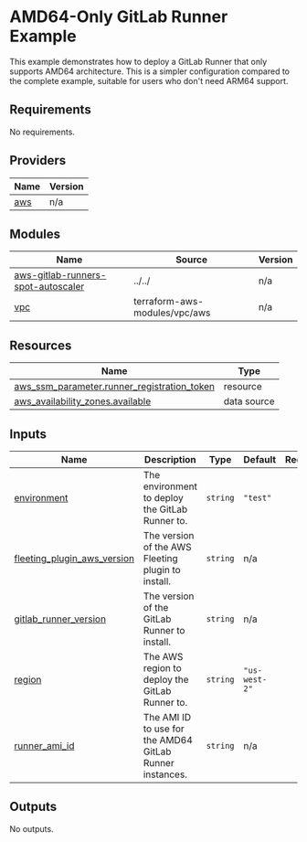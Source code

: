 # AMD64-Only GitLab Runner Example

This example demonstrates how to deploy a GitLab Runner that only supports AMD64 architecture. This is a simpler configuration compared to the complete example, suitable for users who don't need ARM64 support.

<!-- BEGIN_TF_DOCS -->
## Requirements

No requirements.

## Providers

| Name | Version |
|------|---------|
| <a name="provider_aws"></a> [aws](#provider\_aws) | n/a |

## Modules

| Name | Source | Version |
|------|--------|---------|
| <a name="module_aws-gitlab-runners-spot-autoscaler"></a> [aws-gitlab-runners-spot-autoscaler](#module\_aws-gitlab-runners-spot-autoscaler) | ../../ | n/a |
| <a name="module_vpc"></a> [vpc](#module\_vpc) | terraform-aws-modules/vpc/aws | n/a |

## Resources

| Name | Type |
|------|------|
| [aws_ssm_parameter.runner_registration_token](https://registry.terraform.io/providers/hashicorp/aws/latest/docs/resources/ssm_parameter) | resource |
| [aws_availability_zones.available](https://registry.terraform.io/providers/hashicorp/aws/latest/docs/data-sources/availability_zones) | data source |

## Inputs

| Name | Description | Type | Default | Required |
|------|-------------|------|---------|:--------:|
| <a name="input_environment"></a> [environment](#input\_environment) | The environment to deploy the GitLab Runner to. | `string` | `"test"` | no |
| <a name="input_fleeting_plugin_aws_version"></a> [fleeting\_plugin\_aws\_version](#input\_fleeting\_plugin\_aws\_version) | The version of the AWS Fleeting plugin to install. | `string` | n/a | yes |
| <a name="input_gitlab_runner_version"></a> [gitlab\_runner\_version](#input\_gitlab\_runner\_version) | The version of the GitLab Runner to install. | `string` | n/a | yes |
| <a name="input_region"></a> [region](#input\_region) | The AWS region to deploy the GitLab Runner to. | `string` | `"us-west-2"` | no |
| <a name="input_runner_ami_id"></a> [runner\_ami\_id](#input\_runner\_ami\_id) | The AMI ID to use for the AMD64 GitLab Runner instances. | `string` | n/a | yes |

## Outputs

No outputs.
<!-- END_TF_DOCS -->